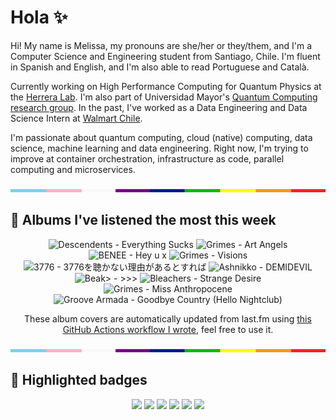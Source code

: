 # Hola ✨
Hi! My name is Melissa, my pronouns are she/her or they/them, and I'm a Computer Science and Engineering student from Santiago, Chile. I'm fluent in Spanish and English, and I'm also able to read Portuguese and Català.

Currently working on High Performance Computing for Quantum Physics at the [Herrera Lab](http://fherreralab.com/). I'm also part of Universidad Mayor's [Quantum Computing research group](https://www.diariomayor.cl/ciencia-um/docentes-y-estudiantes-crean-el-primer-grupo-de-computacion-cuantica-u-mayor.html). In the past, I've worked as a Data Engineering and Data Science Intern at [Walmart Chile](https://github.com/walmartdigital/).

I'm passionate about quantum computing, cloud (native) computing, data science, machine learning and data engineering. Right now, I'm trying to improve at container orchestration, infrastructure as code, parallel computing and microservices.

<img src="hr.png" width="100%" height="5px">

## 🎵 Albums I've listened the most this week
<!-- lastfm -->
<p align="center"><img src="https://lastfm.freetls.fastly.net/i/u/64s/f2fcac6dc7454a2dca442d2df3ec2ef5.jpg" title="Descendents - Everything Sucks"> <img src="https://lastfm.freetls.fastly.net/i/u/64s/f6b3a85f39a656aaa61d30d1d2ec8d85.png" title="Grimes - Art Angels"> <img src="https://lastfm.freetls.fastly.net/i/u/64s/10e9c890a16b4b49c26da06310d78089.jpg" title="BENEE - Hey u x"> <img src="https://lastfm.freetls.fastly.net/i/u/64s/94cfdb5f36a7f935b6837f5fe8840ed6.jpg" title="Grimes - Visions"> <img src="https://lastfm.freetls.fastly.net/i/u/64s/cc6607f6d18a4ee4ee95dec47fd26084.jpg" title="3776 - 3776を聴かない理由があるとすれば"> <img src="https://lastfm.freetls.fastly.net/i/u/64s/9196a46c5993ae2bf86ec10487dcdb90.jpg" title="Ashnikko - DEMIDEVIL"> <img src="https://lastfm.freetls.fastly.net/i/u/64s/8b6fe1faacdcd997fc221e1ef90d230a.jpg" title="Beak> - >>>"> <img src="https://lastfm.freetls.fastly.net/i/u/64s/eaea26139233c24c5942d78bd1ef4136.jpg" title="Bleachers - Strange Desire"> <img src="https://lastfm.freetls.fastly.net/i/u/64s/b17ef84f8af34d5f194d090b7a937417.jpg" title="Grimes - Miss Anthropocene"> <img src="https://lastfm.freetls.fastly.net/i/u/64s/ee96e6a12a7f454998d3b320aeb2ecc3.png" title="Groove Armada - Goodbye Country (Hello Nightclub)"> </p>

<p align="center">These album covers are automatically updated from last.fm using <a href="https://github.com/marketplace/actions/lastfm-to-markdown">this GitHub Actions workflow I wrote</a>, feel free to use it.</p>

<img src="hr.png" width="100%" height="5px">

## 🏅 Highlighted badges
<p align="center" style="vertical-align:middle;">
  <a href="https://www.credly.com/badges/c8caff74-4c34-4211-affe-8bd7692771c8"><img src="https://images.credly.com/size/100x100/images/cf9b772d-7cf9-4c11-9aa7-46ab006f0ce6/IBM_Quantum_Challenge_2021_Achievement_V2.png"></a>
  <a href="https://www.credly.com/badges/52a4021b-34e6-413d-a4bd-cc29d3a686f6"><img src="https://images.credly.com/size/100x100/images/28944969-813a-43b9-944f-7910111ce764/Professional_Certificate_-_Data_Science.png"></a>
  <a href="https://www.credly.com/badges/cfeca386-7b9d-487f-8e2b-b3cfa069c734"><img src="https://images.credly.com/size/100x100/images/ac4daa48-1924-4dc5-80cf-ede5a08bac51/Data_Science_Foundations_Specialization.png"></a>
  <a href="https://www.credly.com/badges/0372a945-8a67-4d57-9643-b46b8dbf2fa6"><img src="https://images.credly.com/size/100x100/images/4a5f4849-54ae-461f-97ad-cb9c9a04eb63/Adv_Data_Science_Specialization.png"></a>
  <a href="https://www.credly.com/badges/348acaad-19d1-4f5a-8a6f-145d80dca3dc"><img src="https://images.credly.com/size/100x100/images/1dee8dee-d779-462e-9fd4-df5119546349/Build_Smart_on_Kubernetes_World_Tour.png"></a>
  <a href="https://google.qwiklabs.com/public_profiles/9fac59c2-c0f1-4b5c-b207-47c9cd7d6072"><img src="https://cdn.qwiklabs.com/GHzcYBb00JYUF9Rgf3D9A4inwRHYnFtISMvcRlb%2FClU%3D" width="100px"></a>
</p>
